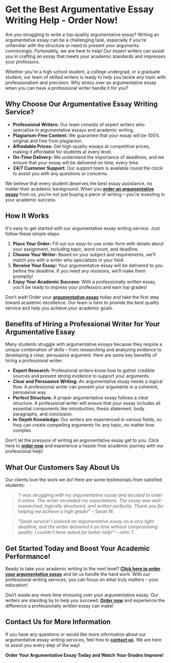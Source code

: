# Get the Best Argumentative Essay Writing Help - Order Now!

Are you struggling to write a top-quality argumentative essay? Writing an argumentative essay can be a challenging task, especially if you're unfamiliar with the structure or need to present your arguments convincingly. Fortunately, we are here to help! Our expert writers can assist you in crafting an essay that meets your academic standards and impresses your professors.

Whether you're a high school student, a college undergrad, or a graduate student, our team of skilled writers is ready to help you tackle any topic with professionalism and precision. Why stress over an argumentative essay when you can have a professional writer handle it for you?

## Why Choose Our Argumentative Essay Writing Service?

- **Professional Writers:** Our team consists of expert writers who specialize in argumentative essays and academic writing.
- **Plagiarism-Free Content:** We guarantee that your essay will be 100% original and free from plagiarism.
- **Affordable Prices:** Get high-quality essays at competitive prices, making it affordable for students at every level.
- **On-Time Delivery:** We understand the importance of deadlines, and we ensure that your essay will be delivered on time, every time.
- **24/7 Customer Support:** Our support team is available round the clock to assist you with any questions or concerns.

We believe that every student deserves the best essay assistance, no matter their academic background. When you [**order an argumentative essay**](https://tinyurl.com/topessay?keyword=an+argumentative+essay) from us, you’re not just buying a piece of writing – you're investing in your academic success.

## How It Works

It's easy to get started with our argumentative essay writing service. Just follow these simple steps:

1. **Place Your Order:** Fill out our easy-to-use order form with details about your assignment, including topic, word count, and deadline.
2. **Choose Your Writer:** Based on your subject and requirements, we’ll match you with a writer who specializes in your field.
3. **Receive Your Essay:** Your argumentative essay will be delivered to you before the deadline. If you need any revisions, we’ll make them promptly!
4. **Enjoy Your Academic Success:** With a professionally written essay, you’ll be ready to impress your professors and earn top grades!

Don’t wait! Order your [**argumentative essay**](https://tinyurl.com/topessay?keyword=an+argumentative+essay) today and take the first step toward academic excellence. Our team is here to provide the best quality service and help you achieve your academic goals.

## Benefits of Hiring a Professional Writer for Your Argumentative Essay

Many students struggle with argumentative essays because they require a unique combination of skills – from researching and analyzing evidence to developing a clear, persuasive argument. Here are some key benefits of hiring a professional writer:

- **Expert Research:** Professional writers know how to gather credible sources and present strong evidence to support your arguments.
- **Clear and Persuasive Writing:** An argumentative essay needs a logical flow. A professional writer can present your arguments in a coherent, persuasive way.
- **Perfect Structure:** A proper argumentative essay follows a clear structure. A professional writer will ensure that your essay includes all essential components like introduction, thesis statement, body paragraphs, and conclusion.
- **In-Depth Knowledge:** Our writers are experienced in various fields, so they can create compelling arguments for any topic, no matter how complex.

Don't let the pressure of writing an argumentative essay get to you. Click here to [**order now**](https://tinyurl.com/topessay?keyword=an+argumentative+essay) and experience a hassle-free academic journey with our professional help!

## What Our Customers Say About Us

Our clients love the work we do! Here are some testimonials from satisfied students:

> _"I was struggling with my argumentative essay and decided to order it online. The writer exceeded my expectations. The essay was well-researched, logically structured, and written perfectly. Thank you for helping me achieve a high grade!"_ – Sarah M.

> _"Great service! I ordered an argumentative essay on a very tight deadline, and the writer delivered it on time without compromising quality. I couldn't have asked for better help!"_ – John T.

## Get Started Today and Boost Your Academic Performance!

Ready to take your academic writing to the next level? [**Click here to order your argumentative essay**](https://tinyurl.com/topessay?keyword=an+argumentative+essay) and let us handle the hard work. With our professional writing services, you can focus on what truly matters – your education!

Don’t waste any more time stressing over your argumentative essay. Our writers are standing by to help you succeed. [**Order now**](https://tinyurl.com/topessay?keyword=an+argumentative+essay) and experience the difference a professionally written essay can make!

## Contact Us for More Information

If you have any questions or would like more information about our argumentative essay writing services, feel free to [**contact us**](https://tinyurl.com/topessay?keyword=an+argumentative+essay). We are here to assist you every step of the way!

**Order Your Argumentative Essay Today and Watch Your Grades Improve!**

